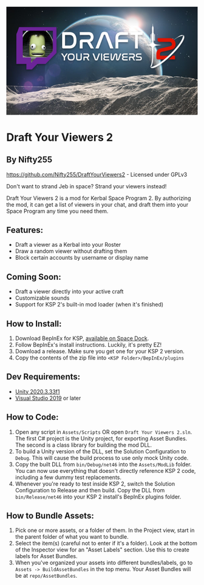 ![Draft Your Viewers 2](GitHubImages/Banner.png)
# Draft Your Viewers 2
## By Nifty255

https://github.com/Nifty255/DraftYourViewers2 - Licensed under GPLv3

Don't want to strand Jeb in space? Strand your viewers instead!

Draft Your Viewers 2 is a mod for Kerbal Space Program 2. By authorizing the mod, it can get a list of viewers in your chat, and draft them into your Space Program any time you need them.

## Features:
- Draft a viewer as a Kerbal into your Roster
- Draw a random viewer without drafting them
- Block certain accounts by username or display name

## Coming Soon:
- Draft a viewer directly into your active craft
- Customizable sounds
- Support for KSP 2's built-in mod loader (when it's finished)

## How to Install:
1. Download BepInEx for KSP, [available on Space Dock](https://spacedock.info/mod/3255/BepInEx%20for%20KSP%202).
2. Follow BepInEx's install instructions. Luckily, it's pretty EZ!
3. Download a release. Make sure you get one for your KSP 2 version.
4. Copy the contents of the zip file into `<KSP Folder>/BepInEx/plugins`

## Dev Requirements:
- [Unity 2020.3.33f1](https://unity.com/releases/editor/whats-new/2020.3.33)
- [Visual Studio 2019](https://visualstudio.microsoft.com/vs/older-downloads/) or later

## How to Code:
1. Open any script in `Assets/Scripts` OR open `Draft Your Viewers 2.sln`. The first C# project is the Unity project, for exporting Asset Bundles. The second is a class library for building the mod DLL.
2. To build a Unity version of the DLL, set the Solution Configuration to `Debug`. This will cause the build process to use only mock Unity code.
3. Copy the built DLL from `bin/Debug/net46` into the `Assets/ModLib` folder. You can now use everything that doesn't directly reference KSP 2 code, including a few dummy test replacements.
4. Whenever you're ready to test inside KSP 2, switch the Solution Configuration to Release and then build. Copy the DLL from `bin/Release/net46` into your KSP 2 install's BepInEx plugins folder.

## How to Bundle Assets:
1. Pick one or more assets, or a folder of them. In the Project view, start in the parent folder of what you want to bundle.
2. Select the item(s) (careful not to enter if it's a folder). Look at the bottom of the Inspector view for an "Asset Labels" section. Use this to create labels for Asset Bundles.
3. When you've organized your assets into different bundles/labels, go to `Assets -> BuildAssetBundles` in the top menu. Your Asset Bundles will be at `repo/AssetBundles`.